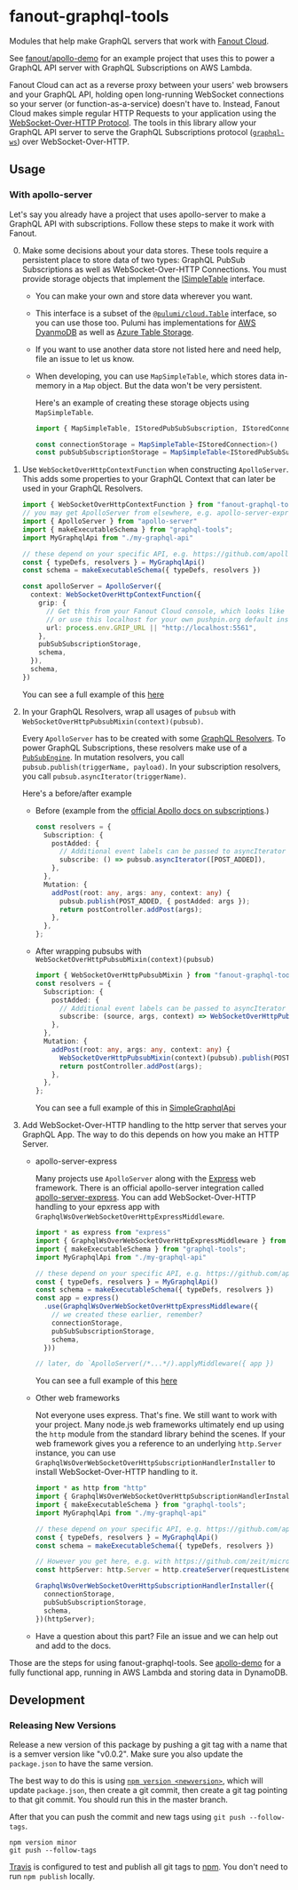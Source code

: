# fanout-graphql-tools

Modules that help make GraphQL servers that work with [Fanout Cloud](https://fanout.io/cloud/).

See [fanout/apollo-demo](https://github.com/fanout/apollo-demo) for an example project that uses this to power a GraphQL API server with GraphQL Subscriptions on AWS Lambda.

Fanout Cloud can act as a reverse proxy between your users' web browsers and your GraphQL API, holding open long-running WebSocket connections so your server (or function-as-a-service) doesn't have to. Instead, Fanout Cloud makes simple regular HTTP Requests to your application using the [WebSocket-Over-HTTP Protocol](https://pushpin.org/docs/protocols/websocket-over-http/). The tools in this library allow your GraphQL API server to serve the GraphQL Subscriptions protocol ([`graphql-ws`](https://github.com/apollographql/subscriptions-transport-ws/blob/master/PROTOCOL.md)) over WebSocket-Over-HTTP.

## Usage

### With apollo-server

Let's say you already have a project that uses apollo-server to make a GraphQL API with subscriptions. Follow these steps to make it work with Fanout.

0. Make some decisions about your data stores. These tools require a persistent place to store data of two types: GraphQL PubSub Subscriptions as well as WebSocket-Over-HTTP Connections. You must provide storage objects that implement the [ISimpleTable](./src/simple-table/SimpleTable.ts) interface.
    * You can make your own and store data wherever you want.
    * This interface is a subset of the [`@pulumi/cloud.Table`](https://www.pulumi.com/docs/reference/pkg/nodejs/pulumi/cloud/#Table) interface, so you can use those too. Pulumi has implementations for [AWS DyanmoDB](https://github.com/pulumi/pulumi-cloud/blob/master/aws/table.ts) as well as [Azure Table Storage](https://github.com/pulumi/pulumi-cloud/blob/master/azure/table.ts).
    * If you want to use another data store not listed here and need help, file an issue to let us know.
    * When developing, you can use `MapSimpleTable`, which stores data in-memory in a `Map` object. But the data won't be very persistent.

        Here's an example of creating these storage objects using `MapSimpleTable`.
        ```typescript
        import { MapSimpleTable, IStoredPubSubSubscription, IStoredConnection } from "fanout-graphql-tools"

        const connectionStorage = MapSimpleTable<IStoredConnection>()
        const pubSubSubscriptionStorage = MapSimpleTable<IStoredPubSubSubscription>()
        ```

1. Use `WebSocketOverHttpContextFunction` when constructing `ApolloServer`. This adds some properties to your GraphQL Context that can later be used in your GraphQL Resolvers.

    ```typescript
    import { WebSocketOverHttpContextFunction } from "fanout-graphql-tools"
    // you may get ApolloServer from elsewhere, e.g. apollo-server-express
    import { ApolloServer } from "apollo-server"
    import { makeExecutableSchema } from "graphql-tools";
    import MyGraphqlApi from "./my-graphql-api"

    // these depend on your specific API, e.g. https://github.com/apollographql/apollo-server#installation-standalone
    const { typeDefs, resolvers } = MyGraphqlApi()
    const schema = makeExecutableSchema({ typeDefs, resolvers })

    const apolloServer = ApolloServer({
      context: WebSocketOverHttpContextFunction({
        grip: {
          // Get this from your Fanout Cloud console, which looks like https://api.fanout.io/realm/{realm-id}?iss={realm-id}&key=base64:{realm-key}
          // or use this localhost for your own pushpin.org default installation
          url: process.env.GRIP_URL || "http://localhost:5561",
        },
        pubSubSubscriptionStorage,
        schema,
      }),
      schema,
    })
    ```

    You can see a full example of this [here](./src/examples/apollo-server-express-api.ts)

2.
    In your GraphQL Resolvers, wrap all usages of `pubsub` with `WebSocketOverHttpPubsubMixin(context)(pubsub)`.
    
    Every `ApolloServer` has to be created with some [GraphQL Resolvers](https://www.apollographql.com/docs/graphql-tools/resolvers/). To power GraphQL Subscriptions, these resolvers make use of a [`PubSubEngine`](https://www.apollographql.com/docs/apollo-server/features/subscriptions/#subscriptions-example). In mutation resolvers, you call `pubsub.publish(triggerName, payload)`. In your subscription resolvers, you call `pubsub.asyncIterator(triggerName)`.

    Here's a before/after example

    * Before (example from the [official Apollo docs on subscriptions](https://www.apollographql.com/docs/apollo-server/features/subscriptions/#subscriptions-example).)
      ```typescript
      const resolvers = {
        Subscription: {
          postAdded: {
            // Additional event labels can be passed to asyncIterator creation
            subscribe: () => pubsub.asyncIterator([POST_ADDED]),
          },
        },
        Mutation: {
          addPost(root: any, args: any, context: any) {
            pubsub.publish(POST_ADDED, { postAdded: args });
            return postController.addPost(args);
          },
        },
      };
      ```
    * After wrapping pubsubs with `WebSocketOverHttpPubsubMixin(context)(pubsub)`
      ```typescript
      import { WebSocketOverHttpPubsubMixin } from "fanout-graphql-tools"
      const resolvers = {
        Subscription: {
          postAdded: {
            // Additional event labels can be passed to asyncIterator creation
            subscribe: (source, args, context) => WebSocketOverHttpPubsubMixin(context)(pubsub).asyncIterator([POST_ADDED]),
          },
        },
        Mutation: {
          addPost(root: any, args: any, context: any) {
            WebSocketOverHttpPubsubMixin(context)(pubsub).publish(POST_ADDED, { postAdded: args });
            return postController.addPost(args);
          },
        },
      };
      ```

      You can see a full example of this in [SimpleGraphqlApi](./src/simple-graphql-api/SimpleGraphqlApi.ts)

3. Add WebSocket-Over-HTTP handling to the http server that serves your GraphQL App. The way to do this depends on how you make an HTTP Server.
    * apollo-server-express

      Many projects use `ApolloServer` along with the [Express](https://expressjs.com/) web framework. There is an official apollo-server integration called [apollo-server-express](https://github.com/apollographql/apollo-server/tree/master/packages/apollo-server-express). You can add WebSocket-Over-HTTP handling to your epxress app with `GraphqlWsOverWebSocketOverHttpExpressMiddleware`.

      ```typescript
      import * as express from "express"
      import { GraphqlWsOverWebSocketOverHttpExpressMiddleware } from "fanout-graphql-tools"
      import { makeExecutableSchema } from "graphql-tools";
      import MyGraphqlApi from "./my-graphql-api"

      // these depend on your specific API, e.g. https://github.com/apollographql/apollo-server#installation-standalone
      const { typeDefs, resolvers } = MyGraphqlApi()
      const schema = makeExecutableSchema({ typeDefs, resolvers })
      const app = express()
        .use(GraphqlWsOverWebSocketOverHttpExpressMiddleware({
          // we created these earlier, remember?
          connectionStorage,
          pubSubSubscriptionStorage,
          schema,
        }))
      
      // later, do `ApolloServer(/*...*/).applyMiddleware({ app })
      ```

      You can see a full example of this [here](./src/examples/apollo-server-express-api.ts)

    * Other web frameworks

      Not everyone uses express. That's fine. We still want to work with your project. Many node.js web frameworks ultimately end up using the `http` module from the standard library behind the scenes. If your web framework gives you a reference to an underlying `http.Server` instance, you can use `GraphqlWsOverWebSocketOverHttpSubscriptionHandlerInstaller` to install WebSocket-Over-HTTP handling to it.

      ```typescript
      import * as http from "http"
      import { GraphqlWsOverWebSocketOverHttpSubscriptionHandlerInstaller } from "fanout-graphql-tools"
      import { makeExecutableSchema } from "graphql-tools";
      import MyGraphqlApi from "./my-graphql-api"

      // these depend on your specific API, e.g. https://github.com/apollographql/apollo-server#installation-standalone
      const { typeDefs, resolvers } = MyGraphqlApi()
      const schema = makeExecutableSchema({ typeDefs, resolvers })
      
      // However you get here, e.g. with https://github.com/zeit/micro
      const httpServer: http.Server = http.createServer(requestListener)

      GraphqlWsOverWebSocketOverHttpSubscriptionHandlerInstaller({
        connectionStorage,
        pubSubSubscriptionStorage,
        schema,
      })(httpServer);

      ```
    * Have a question about this part? File an issue and we can help out and add to the docs.

Those are the steps for using fanout-graphql-tools. See [apollo-demo](https://github.com/fanout/apollo-demo) for a fully functional app, running in AWS Lambda and storing data in DynamoDB.

## Development

### Releasing New Versions

Release a new version of this package by pushing a git tag with a name that is a semver version like "v0.0.2".
Make sure you also update the `package.json` to have the same version.

The best way to do this is using [`npm version <newversion>`](https://docs.npmjs.com/cli/version), which will update `package.json`, then create a git commit, then create a git tag pointing to that git commit. You should run this in the master branch.

After that you can push the commit and new tags using `git push --follow-tags`.

```
npm version minor
git push --follow-tags
```

[Travis](https://travis-ci.org/fanout/fanout-graphql-tools) is configured to test and publish all git tags to [npm](https://www.npmjs.com/package/fanout-graphql-tools). You don't need to run `npm publish` locally.
